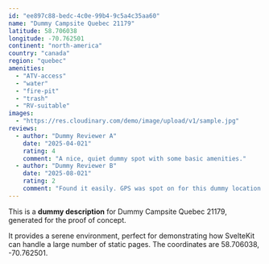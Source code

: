 ```yaml
---
id: "ee897c88-bedc-4c0e-99b4-9c5a4c35aa60"
name: "Dummy Campsite Quebec 21179"
latitude: 58.706038
longitude: -70.762501
continent: "north-america"
country: "canada"
region: "quebec"
amenities:
  - "ATV-access"
  - "water"
  - "fire-pit"
  - "trash"
  - "RV-suitable"
images:
  - "https://res.cloudinary.com/demo/image/upload/v1/sample.jpg"
reviews:
  - author: "Dummy Reviewer A"
    date: "2025-04-021"
    rating: 4
    comment: "A nice, quiet dummy spot with some basic amenities."
  - author: "Dummy Reviewer B"
    date: "2025-08-021"
    rating: 2
    comment: "Found it easily. GPS was spot on for this dummy location."
---
```


This is a **dummy description** for Dummy Campsite Quebec 21179, generated for the proof of concept.

It provides a serene environment, perfect for demonstrating how SvelteKit can handle a large number of static pages. The coordinates are 58.706038, -70.762501.
